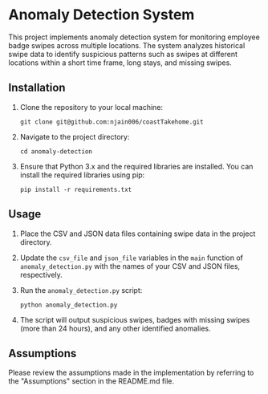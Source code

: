 # Anomaly Detection System

This project implements  anomaly detection system for monitoring employee badge swipes across multiple locations. The system analyzes historical swipe data to identify suspicious patterns such as swipes at different locations within a short time frame, long stays, and missing swipes.

## Installation

1. Clone the repository to your local machine:

    ```
    git clone git@github.com:njain006/coastTakehome.git
    ```

2. Navigate to the project directory:

    ```
    cd anomaly-detection
    ```

3. Ensure that Python 3.x and the required libraries are installed. You can install the required libraries using pip:

    ```
    pip install -r requirements.txt
    ```

## Usage

1. Place the CSV and JSON data files containing swipe data in the project directory.

2. Update the `csv_file` and `json_file` variables in the `main` function of `anomaly_detection.py` with the names of your CSV and JSON files, respectively.

3. Run the `anomaly_detection.py` script:

    ```
    python anomaly_detection.py
    ```

4. The script will output suspicious swipes, badges with missing swipes (more than 24 hours), and any other identified anomalies.

## Assumptions

Please review the assumptions made in the implementation by referring to the "Assumptions" section in the README.md file.
 